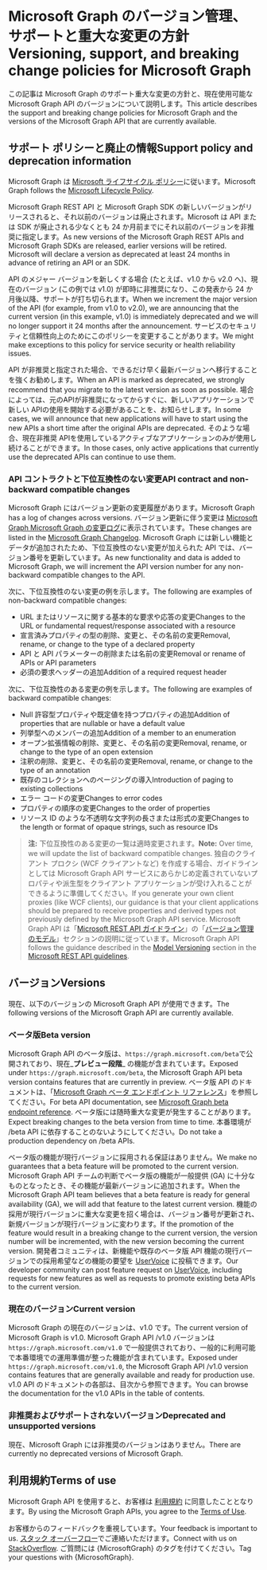 # <a name="versioning-support-and-breaking-change-policies-for-microsoft-graph"></a><span data-ttu-id="fde13-101">Microsoft Graph のバージョン管理、サポートと重大な変更の方針</span><span class="sxs-lookup"><span data-stu-id="fde13-101">Versioning, support, and breaking change policies for Microsoft Graph</span></span> 

<span data-ttu-id="fde13-102">この記事は Microsoft Graph のサポート重大な変更の方針と、現在使用可能な Microsoft Graph API のバージョンについて説明します。</span><span class="sxs-lookup"><span data-stu-id="fde13-102">This article describes the support and breaking change policies for Microsoft Graph and the versions of the Microsoft Graph API that are currently available.</span></span>

## <a name="support-policy-and-deprecation-information"></a><span data-ttu-id="fde13-103">サポート ポリシーと廃止の情報</span><span class="sxs-lookup"><span data-stu-id="fde13-103">Support policy and deprecation information</span></span>

<span data-ttu-id="fde13-104">Microsoft Graph は [Microsoft ライフサイクル ポリシー](https://support.microsoft.com/ja-JP/lifecycle)に従います。</span><span class="sxs-lookup"><span data-stu-id="fde13-104">Microsoft Graph follows the [Microsoft Lifecycle Policy](https://support.microsoft.com/ja-JP/lifecycle).</span></span> 

<span data-ttu-id="fde13-p101">Microsoft Graph REST API と Microsoft Graph SDK の新しいバージョンがリリースされると、それ以前のバージョンは廃止されます。Microsoft は API または SDK が廃止される少なくとも 24 か月前までにそれ以前のバージョンを非推奨に指定します。</span><span class="sxs-lookup"><span data-stu-id="fde13-p101">As new versions of the Microsoft Graph REST APIs and Microsoft Graph SDKs are released, earlier versions will be retired. Microsoft will declare a version as deprecated at least 24 months in advance of retiring an API or an SDK.</span></span> 

<span data-ttu-id="fde13-107">API のメジャー バージョンを新しくする場合 (たとえば、v1.0 から v2.0 へ)、現在のバージョン (この例では v1.0) が即時に非推奨になり、この発表から 24 か月後以降、サポートが打ち切られます。</span><span class="sxs-lookup"><span data-stu-id="fde13-107">When we increment the major version of the API (for example, from v1.0 to v2.0), we are announcing that the current version (in this example, v1.0) is immediately deprecated and we will no longer support it 24 months after the announcement.</span></span> <span data-ttu-id="fde13-108">サービスのセキュリティと信頼性向上のためにこのポリシーを変更することがあります。</span><span class="sxs-lookup"><span data-stu-id="fde13-108">We might make exceptions to this policy for service security or health reliability issues.</span></span>  

<span data-ttu-id="fde13-109">API が非推奨と指定された場合、できるだけ早く最新バージョンへ移行することを強くお勧めします。</span><span class="sxs-lookup"><span data-stu-id="fde13-109">When an API is marked as deprecated, we strongly recommend that you migrate to the latest version as soon as possible.</span></span> <span data-ttu-id="fde13-110">場合によっては、元のAPIが非推奨になってからすぐに、新しいアプリケーションで新しい APIの使用を開始する必要があることを、お知らせします。</span><span class="sxs-lookup"><span data-stu-id="fde13-110">In some cases, we will announce that new applications will have to start using the new APIs a short time after the original APIs are deprecated.</span></span> <span data-ttu-id="fde13-111">そのような場合、現在非推奨 APIを使用しているアクティブなアプリケーションのみが使用し続けることができます。</span><span class="sxs-lookup"><span data-stu-id="fde13-111">In those cases, only active applications that currently use the deprecated APIs can continue to use them.</span></span>   

### <a name="api-contract-and-non-backward-compatible-changes"></a><span data-ttu-id="fde13-112">API コントラクトと下位互換性のない変更</span><span class="sxs-lookup"><span data-stu-id="fde13-112">API contract and non-backward compatible changes</span></span>

<span data-ttu-id="fde13-113">Microsoft Graph にはバージョン更新の変更履歴があります。</span><span class="sxs-lookup"><span data-stu-id="fde13-113">Microsoft Graph has a log of changes across versions.</span></span> <span data-ttu-id="fde13-114">バージョン更新に伴う変更は [Microsoft Graph Microsoft Graph の変更ログ](changelog.md)に表示されています。</span><span class="sxs-lookup"><span data-stu-id="fde13-114">These changes are listed in the [Microsoft Graph Changelog](changelog.md).</span></span> <span data-ttu-id="fde13-115">Microsoft Graph には新しい機能とデータが追加されたため、下位互換性のない変更が加えられた API では、バージョン番号を更新しています。</span><span class="sxs-lookup"><span data-stu-id="fde13-115">As new functionality and data is added to Microsoft Graph, we will increment the API version number for any non-backward compatible changes to the API.</span></span> 

<span data-ttu-id="fde13-116">次に、下位互換性のない変更の例を示します。</span><span class="sxs-lookup"><span data-stu-id="fde13-116">The following are examples of non-backward compatible changes:</span></span>

 - <span data-ttu-id="fde13-117">URL またはリソースに関する基本的な要求や応答の変更</span><span class="sxs-lookup"><span data-stu-id="fde13-117">Changes to the URL or fundamental request/response associated with a resource</span></span>    
 - <span data-ttu-id="fde13-118">宣言済みプロパティの型の削除、変更と、その名前の変更</span><span class="sxs-lookup"><span data-stu-id="fde13-118">Removal, rename, or change to the type of a declared property</span></span>
 - <span data-ttu-id="fde13-119">API と API パラメーターの削除または名前の変更</span><span class="sxs-lookup"><span data-stu-id="fde13-119">Removal or rename of APIs or API parameters</span></span>
 - <span data-ttu-id="fde13-120">必須の要求ヘッダーの追加</span><span class="sxs-lookup"><span data-stu-id="fde13-120">Addition of a required request header</span></span>

<span data-ttu-id="fde13-121">次に、下位互換性のある変更の例を示します。</span><span class="sxs-lookup"><span data-stu-id="fde13-121">The following are examples of backward compatible changes:</span></span>

 - <span data-ttu-id="fde13-122">Null 許容型プロパティや既定値を持つプロパティの追加</span><span class="sxs-lookup"><span data-stu-id="fde13-122">Addition of properties that are nullable or have a default value</span></span>
 - <span data-ttu-id="fde13-123">列挙型へのメンバーの追加</span><span class="sxs-lookup"><span data-stu-id="fde13-123">Addition of a member to an enumeration</span></span>
 - <span data-ttu-id="fde13-124">オープン拡張情報の削除、変更と、その名前の変更</span><span class="sxs-lookup"><span data-stu-id="fde13-124">Removal, rename, or change to the type of an open extension</span></span>
 - <span data-ttu-id="fde13-125">注釈の削除、変更と、その名前の変更</span><span class="sxs-lookup"><span data-stu-id="fde13-125">Removal, rename, or change to the type of an annotation</span></span>
 - <span data-ttu-id="fde13-126">既存のコレクションへのページングの導入</span><span class="sxs-lookup"><span data-stu-id="fde13-126">Introduction of paging to existing collections</span></span>
 - <span data-ttu-id="fde13-127">エラー コードの変更</span><span class="sxs-lookup"><span data-stu-id="fde13-127">Changes to error codes</span></span>
 - <span data-ttu-id="fde13-128">プロパティの順序の変更</span><span class="sxs-lookup"><span data-stu-id="fde13-128">Changes to the order of properties</span></span>
 - <span data-ttu-id="fde13-129">リソース ID のような不透明な文字列の長さまたは形式の変更</span><span class="sxs-lookup"><span data-stu-id="fde13-129">Changes to the length or format of opaque strings, such as resource IDs</span></span>

><span data-ttu-id="fde13-130">**注:** 下位互換性のある変更の一覧は適時変更されます。</span><span class="sxs-lookup"><span data-stu-id="fde13-130">**Note:** Over time, we will update the list of backward compatible changes.</span></span> <span data-ttu-id="fde13-131">独自のクライアント プロクシ (WCF クライアントなど) を作成する場合、ガイドラインとしては Microsoft Graph API サービスにあらかじめ定義されていないプロパティや派生型をクライアント アプリケーションが受け入れることができるように準備してください。</span><span class="sxs-lookup"><span data-stu-id="fde13-131">If you generate your own client proxies (like WCF clients), our guidance is that your client applications should be prepared to receive properties and derived types not previously defined by the Microsoft Graph API service.</span></span> <span data-ttu-id="fde13-132">Microsoft Graph API は「[Microsoft REST API ガイドライン](https://github.com/microsoft/api-guidelines/)」の「[バージョン管理のモデル](https://github.com/microsoft/api-guidelines/blob/master/Guidelines.md#12-versioning)」セクションの説明に従っています。</span><span class="sxs-lookup"><span data-stu-id="fde13-132">Microsoft Graph API follows the guidance described in the [Model Versioning](https://github.com/microsoft/api-guidelines/blob/master/Guidelines.md#12-versioning) section in the [Microsoft REST API guidelines](https://github.com/microsoft/api-guidelines/).</span></span> 

## <a name="versions"></a><span data-ttu-id="fde13-133">バージョン</span><span class="sxs-lookup"><span data-stu-id="fde13-133">Versions</span></span>

<span data-ttu-id="fde13-134">現在、以下のバージョンの Microsoft Graph API が使用できます。</span><span class="sxs-lookup"><span data-stu-id="fde13-134">The following versions of the Microsoft Graph API are currently available.</span></span>

### <a name="beta-version"></a><span data-ttu-id="fde13-135">ベータ版</span><span class="sxs-lookup"><span data-stu-id="fde13-135">Beta version</span></span>
<span data-ttu-id="fde13-136">Microsoft Graph API のベータ版は、`https://graph.microsoft.com/beta`で公開されており、現在_**プレビュー段階**_ の機能が含まれています。</span><span class="sxs-lookup"><span data-stu-id="fde13-136">Exposed under `https://graph.microsoft.com/beta`, the Microsoft Graph API beta version contains features that are currently in preview.</span></span> <span data-ttu-id="fde13-137">ベータ版 API のドキュメントは、「[Microsoft Graph ベータ エンドポイント リファレンス](../api-reference/beta/beta-overview.md)」を参照してください。</span><span class="sxs-lookup"><span data-stu-id="fde13-137">For beta API documentation, see [Microsoft Graph beta endpoint reference](../api-reference/beta/beta-overview.md).</span></span> <span data-ttu-id="fde13-138">ベータ版には随時重大な変更が発生することがあります。</span><span class="sxs-lookup"><span data-stu-id="fde13-138">Expect breaking changes to the beta version from time to time.</span></span> <span data-ttu-id="fde13-139">本番環境が /beta API に依存することのないようにしてください。</span><span class="sxs-lookup"><span data-stu-id="fde13-139">Do not take a production dependency on /beta APIs.</span></span>

<span data-ttu-id="fde13-140">ベータ版の機能が現行バージョンに採用される保証はありません。</span><span class="sxs-lookup"><span data-stu-id="fde13-140">We make no guarantees that a beta feature will be promoted to the current version.</span></span> <span data-ttu-id="fde13-141">Microsoft Graph API チームの判断でベータ版の機能が一般提供 (GA) に十分なものとなったとき、その機能が最新バージョンに追加されます。</span><span class="sxs-lookup"><span data-stu-id="fde13-141">When the Microsoft Graph API team believes that a beta feature is ready for general availability (GA), we will add that feature to the latest current version.</span></span> <span data-ttu-id="fde13-142">機能の採用が現行バージョンに重大な変更を招く場合は、バージョン番号が更新され、新規バージョンが現行バージョンに変わります。</span><span class="sxs-lookup"><span data-stu-id="fde13-142">If the promotion of the feature would result in a breaking change to the current version, the version number will be incremented, with the new version becoming the current version.</span></span>
<span data-ttu-id="fde13-143">開発者コミュニティは、新機能や既存のベータ版 API 機能の現行バージョンでの採用希望などの機能の要望を [UserVoice](https://officespdev.uservoice.com/) に投稿できます。</span><span class="sxs-lookup"><span data-stu-id="fde13-143">Our developer community can post feature request on [UserVoice](https://officespdev.uservoice.com/), including requests for new features as well as requests to promote existing beta APIs to the current version.</span></span> 

### <a name="current-version"></a><span data-ttu-id="fde13-144">現在のバージョン</span><span class="sxs-lookup"><span data-stu-id="fde13-144">Current version</span></span>

<span data-ttu-id="fde13-145">Microsoft Graph の現在のバージョンは、v1.0 です。</span><span class="sxs-lookup"><span data-stu-id="fde13-145">The current version of Microsoft Graph is v1.0.</span></span> <span data-ttu-id="fde13-146">Microsoft Graph API /v1.0 バージョンは `https://graph.microsoft.com/v1.0` で一般提供されており、一般的に利用可能で本番環境での運用準備が整った機能が含まれています。</span><span class="sxs-lookup"><span data-stu-id="fde13-146">Exposed under `https://graph.microsoft.com/v1.0`, the Microsoft Graph API /v1.0 version contains features that are generally available and ready for production use.</span></span> <span data-ttu-id="fde13-147">v1.0 API のドキュメントの各部は、目次から参照できます。</span><span class="sxs-lookup"><span data-stu-id="fde13-147">You can browse the documentation for the v1.0 APIs in the table of contents.</span></span>

### <a name="deprecated-and-unsupported-versions"></a><span data-ttu-id="fde13-148">非推奨およびサポートされないバージョン</span><span class="sxs-lookup"><span data-stu-id="fde13-148">Deprecated and unsupported versions</span></span>

<span data-ttu-id="fde13-149">現在、Microsoft Graph には非推奨のバージョンはありません。</span><span class="sxs-lookup"><span data-stu-id="fde13-149">There are currently no deprecated versions of Microsoft Graph.</span></span>

## <a name="terms-of-use"></a><span data-ttu-id="fde13-150">利用規約</span><span class="sxs-lookup"><span data-stu-id="fde13-150">Terms of use</span></span>

<span data-ttu-id="fde13-151">Microsoft Graph API を使用すると、お客様は [利用規約](../misc/terms-of-use.md) に同意したこととなります。</span><span class="sxs-lookup"><span data-stu-id="fde13-151">By using the Microsoft Graph APIs, you agree to the [Terms of Use](../misc/terms-of-use.md).</span></span> 

<span data-ttu-id="fde13-152">お客様からのフィードバックを重視しています。</span><span class="sxs-lookup"><span data-stu-id="fde13-152">Your feedback is important to us.</span></span> <span data-ttu-id="fde13-153">[スタック オーバーフロー](https://stackoverflow.com/questions/tagged/microsoftgraph?sort=newest)でご連絡いただけます。</span><span class="sxs-lookup"><span data-stu-id="fde13-153">Connect with us on [StackOverflow](https://stackoverflow.com/questions/tagged/microsoftgraph?sort=newest).</span></span> <span data-ttu-id="fde13-154">ご質問には {MicrosoftGraph} のタグを付けてください。</span><span class="sxs-lookup"><span data-stu-id="fde13-154">Tag your questions with {MicrosoftGraph}.</span></span>

